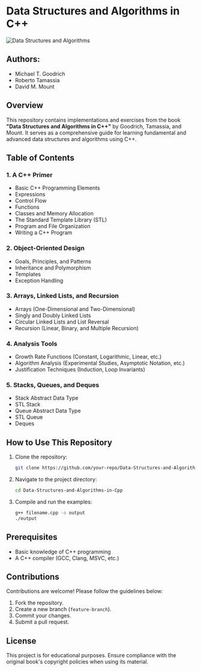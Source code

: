 # Data Structures and Algorithms in C++

![Data Structures and Algorithms](https://m.media-amazon.com/images/I/81nJHbK47sL._AC_UF1000,1000_QL80_.jpg)

## Authors:
- Michael T. Goodrich
- Roberto Tamassia
- David M. Mount

## Overview
This repository contains implementations and exercises from the book **"Data Structures and Algorithms in C++"** by Goodrich, Tamassia, and Mount. It serves as a comprehensive guide for learning fundamental and advanced data structures and algorithms using C++.

## Table of Contents

### 1. A C++ Primer
- Basic C++ Programming Elements
- Expressions
- Control Flow
- Functions
- Classes and Memory Allocation
- The Standard Template Library (STL)
- Program and File Organization
- Writing a C++ Program

### 2. Object-Oriented Design
- Goals, Principles, and Patterns
- Inheritance and Polymorphism
- Templates
- Exception Handling

### 3. Arrays, Linked Lists, and Recursion
- Arrays (One-Dimensional and Two-Dimensional)
- Singly and Doubly Linked Lists
- Circular Linked Lists and List Reversal
- Recursion (Linear, Binary, and Multiple Recursion)

### 4. Analysis Tools
- Growth Rate Functions (Constant, Logarithmic, Linear, etc.)
- Algorithm Analysis (Experimental Studies, Asymptotic Notation, etc.)
- Justification Techniques (Induction, Loop Invariants)

### 5. Stacks, Queues, and Deques
- Stack Abstract Data Type
- STL Stack
- Queue Abstract Data Type
- STL Queue
- Deques

## How to Use This Repository
1. Clone the repository:
   ```sh
   git clone https://github.com/your-repo/Data-Structures-and-Algorithms-in-Cpp.git
   ```
2. Navigate to the project directory:
   ```sh
   cd Data-Structures-and-Algorithms-in-Cpp
   ```
3. Compile and run the examples:
   ```sh
   g++ filename.cpp -o output
   ./output
   ```

## Prerequisites
- Basic knowledge of C++ programming
- A C++ compiler (GCC, Clang, MSVC, etc.)

## Contributions
Contributions are welcome! Please follow the guidelines below:
1. Fork the repository.
2. Create a new branch (`feature-branch`).
3. Commit your changes.
4. Submit a pull request.

## License
This project is for educational purposes. Ensure compliance with the original book's copyright policies when using its material.
